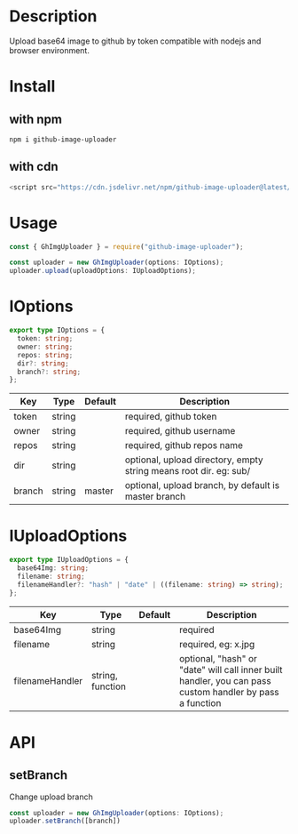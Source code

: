 # Description

Upload base64 image to github by token compatible with nodejs and browser environment.

# Install

## with npm

```
npm i github-image-uploader
```

## with cdn

```js
<script src="https://cdn.jsdelivr.net/npm/github-image-uploader@latest/dist/index.min.js"></script>
```

# Usage

```typescript
const { GhImgUploader } = require("github-image-uploader");

const uploader = new GhImgUploader(options: IOptions);
uploader.upload(uploadOptions: IUploadOptions);
```

# IOptions

```typescript
export type IOptions = {
  token: string;
  owner: string;
  repos: string;
  dir?: string;
  branch?: string;
};
```

| Key    | Type   | Default | Description                                                       |
| ------ | ------ | ------- | ----------------------------------------------------------------- |
| token  | string |         | required, github token                                            |
| owner  | string |         | required, github username                                         |
| repos  | string |         | required, github repos name                                       |
| dir    | string |         | optional, upload directory, empty string means root dir. eg: sub/ |
| branch | string | master  | optional, upload branch, by default is master branch              |

# IUploadOptions

```typescript
export type IUploadOptions = {
  base64Img: string;
  filename: string;
  filenameHandler?: "hash" | "date" | ((filename: string) => string);
};
```

| Key             | Type             | Default | Description                                                                                              |
| --------------- | ---------------- | ------- | -------------------------------------------------------------------------------------------------------- |
| base64Img       | string           |         | required                                                                                                 |
| filename        | string           |         | required, eg: x.jpg                                                                                      |
| filenameHandler | string, function |         | optional, "hash" or "date" will call inner built handler, you can pass custom handler by pass a function |

# API

## setBranch

Change upload branch

```typescript
const uploader = new GhImgUploader(options: IOptions);
uploader.setBranch([branch])
```
